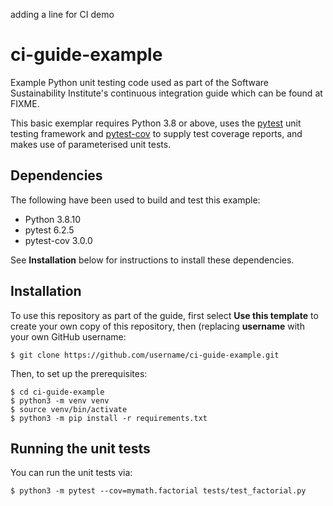 adding a line for CI demo


# ci-guide-example

Example Python unit testing code used as part of the Software Sustainability Institute's 
continuous integration guide which can be found at FIXME.

This basic exemplar requires Python 3.8 or above, uses the [pytest](https://pypi.org/project/pytest/) 
unit testing framework and [pytest-cov](https://pypi.org/project/pytest-cov/) to supply 
test coverage reports, and makes use of parameterised unit tests.


## Dependencies

The following have been used to build and test this example:

- Python 3.8.10
- pytest 6.2.5
- pytest-cov 3.0.0

See **Installation** below for instructions to install these dependencies.


## Installation

To use this repository as part of the guide, first select **Use this template** to create
your own copy of this repository, then (replacing **username** with your own GitHub username:

```
$ git clone https://github.com/username/ci-guide-example.git
```

Then, to set up the prerequisites:

```
$ cd ci-guide-example
$ python3 -m venv venv
$ source venv/bin/activate
$ python3 -m pip install -r requirements.txt
```

## Running the unit tests

You can run the unit tests via:

```
$ python3 -m pytest --cov=mymath.factorial tests/test_factorial.py
```
